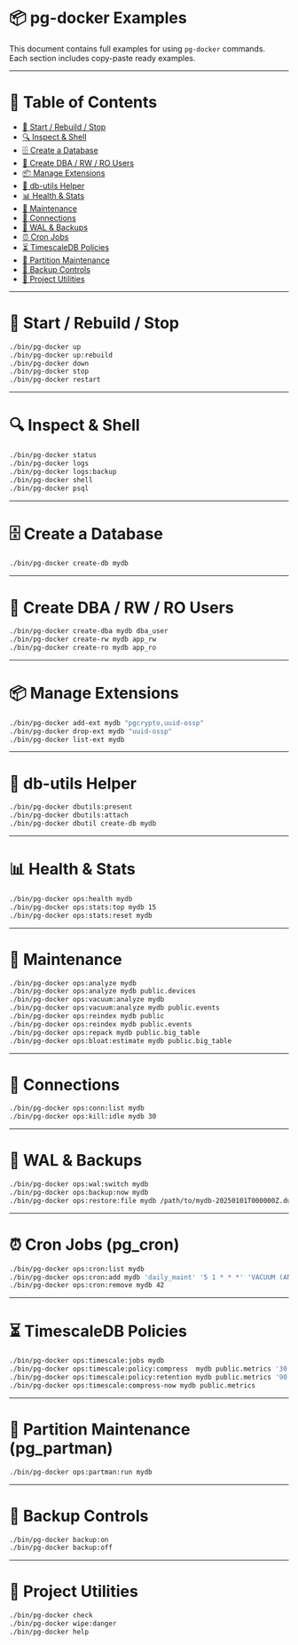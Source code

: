 # 📦 pg-docker Examples

This document contains full examples for using `pg-docker` commands.\
Each section includes copy-paste ready examples.

---

# 📑 Table of Contents

- [🚀 Start / Rebuild / Stop](#-start--rebuild--stop)
- [🔍 Inspect & Shell](#-inspect--shell)
- [🗄️ Create a Database](#-create-a-database)
- [👤 Create DBA / RW / RO Users](#-create-dba--rw--ro-users)
- [📦 Manage Extensions](#-manage-extensions)
- [🔧 db-utils Helper](#-db-utils-helper)
- [📊 Health & Stats](#-health--stats)
- [🧹 Maintenance](#-maintenance)
- [👥 Connections](#-connections)
- [📜 WAL & Backups](#-wal--backups)
- [⏰ Cron Jobs](#-cron-jobs-pg_cron)
- [⏳ TimescaleDB Policies](#-timescaledb-policies)
- [🧩 Partition Maintenance](#-partition-maintenance-pg_partman)
- [💾 Backup Controls](#-backup-controls)
- [🧰 Project Utilities](#-project-utilities)

---

# 🚀 Start / Rebuild / Stop

```bash
./bin/pg-docker up
./bin/pg-docker up:rebuild
./bin/pg-docker down
./bin/pg-docker stop
./bin/pg-docker restart
```

---

# 🔍 Inspect & Shell

```bash
./bin/pg-docker status
./bin/pg-docker logs
./bin/pg-docker logs:backup
./bin/pg-docker shell
./bin/pg-docker psql
```

---

# 🗄️ Create a Database

```bash
./bin/pg-docker create-db mydb
```

---

# 👤 Create DBA / RW / RO Users

```bash
./bin/pg-docker create-dba mydb dba_user
./bin/pg-docker create-rw mydb app_rw
./bin/pg-docker create-ro mydb app_ro
```

---

# 📦 Manage Extensions

```bash
./bin/pg-docker add-ext mydb "pgcrypto,uuid-ossp"
./bin/pg-docker drop-ext mydb "uuid-ossp"
./bin/pg-docker list-ext mydb
```

---

# 🔧 db-utils Helper

```bash
./bin/pg-docker dbutils:present
./bin/pg-docker dbutils:attach
./bin/pg-docker dbutil create-db mydb
```

---

# 📊 Health & Stats

```bash
./bin/pg-docker ops:health mydb
./bin/pg-docker ops:stats:top mydb 15
./bin/pg-docker ops:stats:reset mydb
```

---

# 🧹 Maintenance

```bash
./bin/pg-docker ops:analyze mydb
./bin/pg-docker ops:analyze mydb public.devices
./bin/pg-docker ops:vacuum:analyze mydb
./bin/pg-docker ops:vacuum:analyze mydb public.events
./bin/pg-docker ops:reindex mydb public
./bin/pg-docker ops:reindex mydb public.events
./bin/pg-docker ops:repack mydb public.big_table
./bin/pg-docker ops:bloat:estimate mydb public.big_table
```

---

# 👥 Connections

```bash
./bin/pg-docker ops:conn:list mydb
./bin/pg-docker ops:kill:idle mydb 30
```

---

# 📜 WAL & Backups

```bash
./bin/pg-docker ops:wal:switch mydb
./bin/pg-docker ops:backup:now mydb
./bin/pg-docker ops:restore:file mydb /path/to/mydb-20250101T000000Z.dump
```

---

# ⏰ Cron Jobs (pg_cron)

```bash
./bin/pg-docker ops:cron:list mydb
./bin/pg-docker ops:cron:add mydb 'daily_maint' '5 1 * * *' 'VACUUM (ANALYZE);'
./bin/pg-docker ops:cron:remove mydb 42
```

---

# ⏳ TimescaleDB Policies

```bash
./bin/pg-docker ops:timescale:jobs mydb
./bin/pg-docker ops:timescale:policy:compress  mydb public.metrics '30 days'
./bin/pg-docker ops:timescale:policy:retention mydb public.metrics '90 days'
./bin/pg-docker ops:timescale:compress-now mydb public.metrics
```

---

# 🧩 Partition Maintenance (pg_partman)

```bash
./bin/pg-docker ops:partman:run mydb
```

---

# 💾 Backup Controls

```bash
./bin/pg-docker backup:on
./bin/pg-docker backup:off
```

---

# 🧰 Project Utilities

```bash
./bin/pg-docker check
./bin/pg-docker wipe:danger
./bin/pg-docker help
```